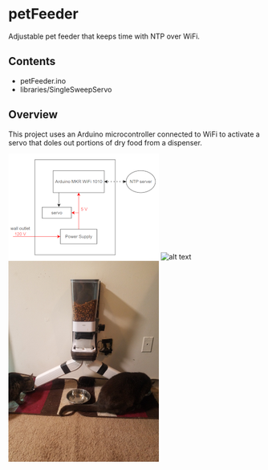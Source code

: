 # petFeeder
Adjustable pet feeder that keeps time with NTP over WiFi.

## Contents
- petFeeder.ino
- libraries/SingleSweepServo

## Overview
This project uses an Arduino microcontroller connected to WiFi to activate a servo that doles out portions of dry food from a dispenser.

![alt text](https://github.com/dimojenko/petFeeder/blob/main/petFeederConnections.png)
![alt text](https://raw.githubusercontent.com/dimojenko/petFeeder/blob/main/petFeederConnections.png)
![alt text](https://github.com/dimojenko/petFeeder/blob/main/catfeeder.png)
